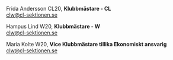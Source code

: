 Frida Andersson CL20, **Klubbmästare - CL**  
clw@cl-sektionen.se

Hampus Lind W20, **Klubbmästare - W**  
clw@cl-sektionen.se

Maria Kolte W20, **Vice Klubbmästare tillika Ekonomiskt ansvarig**  
clw@cl-sektionen.se
